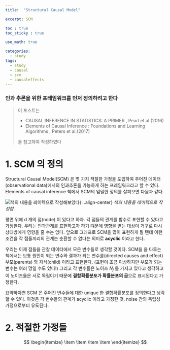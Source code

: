 ```yaml
---
title:  "Structural Causal Model"

excerpt: SCM 

toc : true
toc_sticky : true  

use_math: true

categories:
  - study
tags:
  - study
  - causal
  - scm 
  - causaleffects 
---
```

### 인과 추론을 위한 프레임워크를 먼저 정의하려고 한다

>이 포스트는
> - CAUSAL INFERENCE IN STATISTICS: A PRIMER , Pearl et al.(2016)
> - Elements of Causal Inference : Foundations and Learning Algorithms , Peters et al.(2017)
> 
> 을 참고하여 작성하였다 

#  1. SCM  의 정의 

Structural Causal Model(SCM) 은 몆 가지 적절한 가정을 도입하여 주어진 데이터(observational data)에서의 인과추론을 가능하게 하는
프레임워크라고 할 수 있다. Elements of causal inference 책에서 SCM의 엄밀한 정의를 살펴보면 다음과 같다.

![책의 내용을 레이텍으로 작성해보았다](https://user-images.githubusercontent.com/113276452/208284794-4227b7a9-1cb6-40ae-bad0-3d11a5cd74ea.png){: .align-center}
 *책의 내용을 레이텍으로 작성함.*

 평면 위에 d 개의 점(node) 이 있다고 하자. 각 점들의 관계를 함수로 표현할 수 있다고 가정한다.
우리는 인과관계를 표현하고자 하기 떄문에 영향을 받는 대상이 거꾸로 다시 상대방에게 영향을 줄 수는 없다.
앞으로 그래프로 SCM을 많이 표현하게 될 텐데 이런 조건을 각 점들끼리의 관계는 순환할 수 없다는 의미로 **acyclic** 이라고 한다.
 
우리는 이제 점들을 관찰 데이터에서 모은 변수들로 생각할 것이다. SCM을 을 다루는 책에서는 보통 원인이 되는 변수와 결과가 되는 변수를(directed causes and effect)
부모(parents) 와 자식(child) 이라고 표현한다. (표현이 조금 이상하지만 부모가 되는 변수는 여러 명일 수도 있다!) 그리고 각 변수들은 노이즈 $N_j$ 를 가지고 있다고 생각하고 이 노이즈들은 서로 독립이기 때문에 
**결합확률분포가 확률분포의 곱**으로 표시된다고 가정한다.

요약하자면 SCM 은  주어진 변수들에 대한  unique 한 결합확률분포를 정의한다고 생각할 수 있다.
이것은 각 변수들의 관계가  acyclic 이라고 가정한 것,  noise 간의 독립성 가정으로부터 유도된다.






# 2. 적절한 가정들
$$
\begin{itemize}
 \item 
 \item
 \item
 \item 
\end{itemize}
$$

